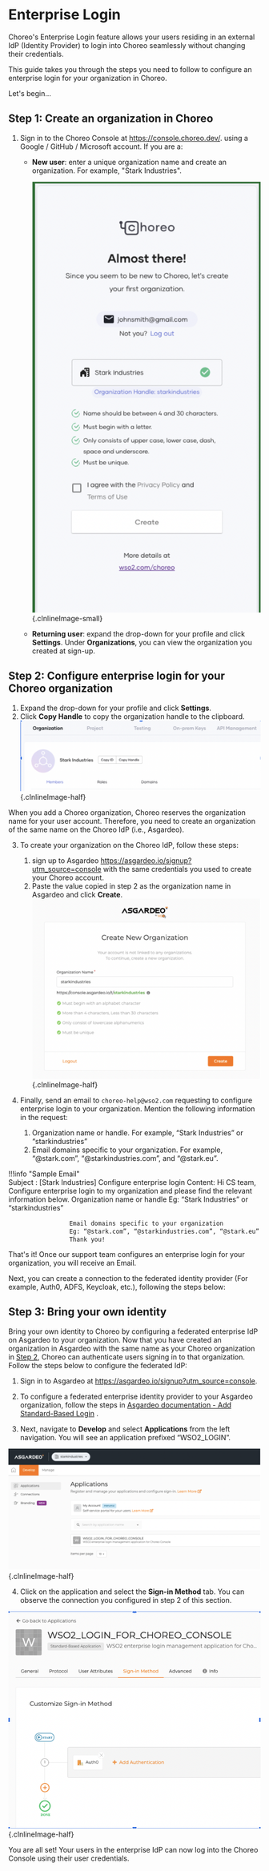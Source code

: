 # Enterprise Login

Choreo's Enterprise Login feature allows your users residing in an external IdP (Identity Provider) to login into Choreo seamlessly without changing their credentials.

This guide takes you through the steps you need to follow to configure an enterprise login for your organization in Choreo. 

Let's begin...

## Step 1: Create an organization in Choreo

1. Sign in to the Choreo Console at <a>https://console.choreo.dev/</a>. using a Google / GitHub / Microsoft account.
   If you are a:
    - **New user**: enter a unique organization name and create an organization. For example, "Stark Industries".

        ![Create an organization in Choreo](../assets/img/references/enterprise-login/create-choreo-organization.png){.cInlineImage-small}
 
    - **Returning user**: expand the drop-down for your profile and click **Settings**. Under **Organizations**, you can view the organization you created at sign-up. 
 
## Step 2: Configure enterprise login for your Choreo organization

1. Expand the drop-down for your profile and click **Settings**.
2. Click **Copy Handle** to copy the organization handle to the clipboard.
     ![Copy organization name](../assets/img/references/enterprise-login/copy-organization-name.png){.cInlineImage-half}

When you add a Choreo organization, Choreo reserves the organization name for your user account. Therefore, you need to create an organization of the same name on the Choreo IdP (i.e., Asgardeo).

3. To create your organization on the Choreo IdP, follow these steps:
   1. sign up to Asgardeo <a>https://asgardeo.io/signup?utm_source=console</a> with the same credentials you used to  create your Choreo account.
   2. Paste the value copied in step 2 as the organization name in Asgardeo and click **Create**. 
     ![Create an organization in Asgardeo](../assets/img/references/enterprise-login/create-asgardeo-organization.png){.cInlineImage-half}

4. Finally, send an email to `choreo-help@wso2.com` requesting to configure enterprise login to your organization. 
 Mention the following information in the request:
   1. Organization name or handle. For example, “Stark Industries” or “starkindustries”
   2. Email domains specific to your organization. For example, “@stark.com”, “@starkindustries.com”, and “@stark.eu”.

!!!info "Sample Email"       
              Subject : [Stark Industries] Configure enterprise login
              Content:
                     Hi CS team,
                     Configure enterprise login to my organization and please find the relevant information below.
                     Organization name or handle
                     Eg: “Stark Industries” or “starkindustries”


                     Email domains specific to your organization
                     Eg: “@stark.com”, “@starkindustries.com”, “@stark.eu”
                     Thank you!

That's it! 
Once our support team configures an enterprise login for your organization, you will receive an Email.

Next, you can create a connection to the federated identity provider (For example, Auth0, ADFS, Keycloak, etc.), following the steps below:

## Step 3: Bring your own identity

Bring your own identity to Choreo by configuring a federated enterprise IdP on Asgardeo to your organization. Now that you have created an organization in Asgardeo with the same name as your Choreo organization in [Step 2](#step-2-configure-enterprise-login-for-your-choreo-organization), Choreo can authenticate users signing in to that organization. Follow the steps below to configure the federated IdP:

1. Sign in to Asgardeo at <a>https://asgardeo.io/signup?utm_source=console</a>.

2. To configure a federated enterprise identity provider to your Asgardeo organization, follow the steps in [Asgardeo documentation - Add Standard-Based Login](https://wso2.com/asgardeo/docs/guides/authentication/enterprise-login/) .

3. Next, navigate to **Develop** and select **Applications** from the left navigation. You will see an application prefixed “WSO2_LOGIN”. 

 ![Asgardeo applications](../assets/img/references/enterprise-login/asgardeo-application.png){.cInlineImage-half}

4. Click on the application and select the **Sign-in Method** tab. You can observe the connection you configured in step 2 of this section.

 ![Asgardeo applications](../assets/img/references/enterprise-login/sign-in-method.png){.cInlineImage-half}

You are all set! Your users in the enterprise IdP can now log into the Choreo Console using their user credentials.

